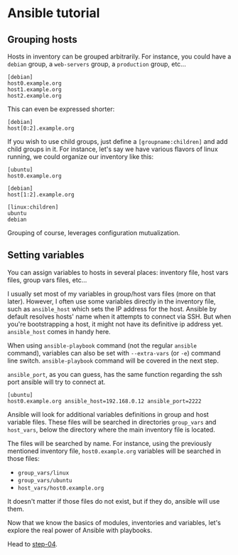 Ansible tutorial
================

Grouping hosts
--------------

Hosts in inventory can be grouped arbitrarily. For instance, you could have a `debian`
group, a `web-servers` group, a `production` group, etc...

```
[debian]
host0.example.org
host1.example.org
host2.example.org
```

This can even be expressed shorter:

```
[debian]
host[0:2].example.org
```

If you wish to use child groups, just define a `[groupname:children]` and add child
groups in it.
For instance, let's say we have various flavors of linux running, we could organize
our inventory like this:

```
[ubuntu]
host0.example.org

[debian]
host[1:2].example.org

[linux:children]
ubuntu
debian
```

Grouping of course, leverages configuration mutualization.

Setting variables
-----------------

You can assign variables to hosts in several places: inventory file, host vars
files, group vars files, etc...

I usually set most of my variables in group/host vars files (more on that later).
However, I often use some variables directly in the inventory file, such as `ansible_host`
which sets the IP address for the host. Ansible by default resolves hosts' name
when it attempts to connect via SSH. But when you're bootstrapping a host, it might
not have its definitive ip address yet. `ansible_host` comes in handy here.

When using `ansible-playbook` command (not the regular `ansible` command), variables
can also be set with `--extra-vars` (or `-e`) command line switch.
`ansible-playbook` command will be covered in the next step.

`ansible_port`, as you can guess, has the same function regarding the ssh port ansible
will try to connect at.

```
[ubuntu]
host0.example.org ansible_host=192.168.0.12 ansible_port=2222
```

Ansible will look for additional variables definitions in group and host variable
files. These files will be searched in directories `group_vars` and `host_vars`,
below the directory where the main inventory file is located.

The files will be searched by name. For instance, using the previously mentioned inventory file,
`host0.example.org` variables will be searched in those files:

- `group_vars/linux`
- `group_vars/ubuntu`
- `host_vars/host0.example.org`

It doesn't matter if those files do not exist, but if they do, ansible will use them.

Now that we know the basics of modules, inventories and variables, let's
explore the real power of Ansible with playbooks.

Head to [step-04](https://github.com/leucos/ansible-tuto/tree/master/step-04).

